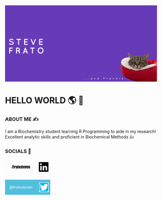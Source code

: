 ![](Email%20Header%20600x200%20px%20-%20Custom%20dimensions%20(1).png)

# HELLO WORLD 🌎 👋

### ABOUT ME ✍️   

I am a Biochemistry student learning R Programming to aide in my research! Excellent analytic skills and proficient in Biochemical Methods 👍

### SOCIALS 📱

[![](linkedin.jpeg)](https://www.linkedin.com/in/steven-frato-a21371135/)

[![](twitter.png)](https://twitter.com/fratosteven)
